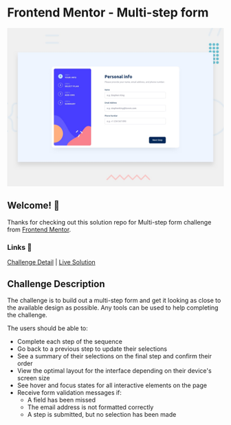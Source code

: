 # Frontend Mentor - Multi-step form

![Design preview for the Multi-step form coding challenge](./design/desktop-preview.jpg)

## Welcome! 👋

Thanks for checking out this solution repo for Multi-step form challenge from [Frontend Mentor](https://www.frontendmentor.io). 

### Links 🔗
[Challenge Detail](https://www.frontendmentor.io/challenges/multistep-form-YVAnSdqQBJ) | [Live Solution](https://anindyoo.github.io/frontend-mentor_2-multi-step-form-challenge-sollution/)


## Challenge Description

The challenge is to build out a multi-step form and get it looking as close to the available design as possible. Any tools can be used to help completing the challenge. 

The users should be able to:
- Complete each step of the sequence
- Go back to a previous step to update their selections
- See a summary of their selections on the final step and confirm their order
- View the optimal layout for the interface depending on their device's screen size
- See hover and focus states for all interactive elements on the page
- Receive form validation messages if:
  - A field has been missed
  - The email address is not formatted correctly
  - A step is submitted, but no selection has been made